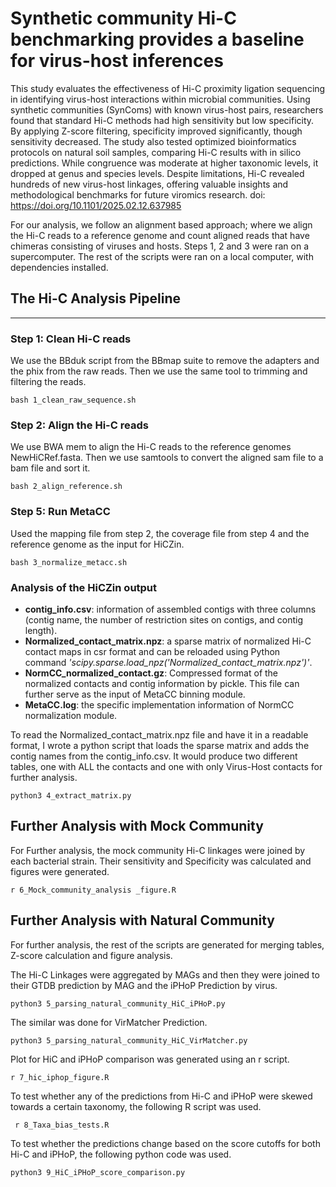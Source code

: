 # Synthetic community Hi-C benchmarking provides a baseline for virus-host inferences

This study evaluates the effectiveness of Hi-C proximity ligation sequencing in identifying virus-host interactions within microbial communities. Using synthetic communities (SynComs) with known virus-host pairs, researchers found that standard Hi-C methods had high sensitivity but low specificity. By applying Z-score filtering, specificity improved significantly, though sensitivity decreased. The study also tested optimized bioinformatics protocols on natural soil samples, comparing Hi-C results with in silico predictions. While congruence was moderate at higher taxonomic levels, it dropped at genus and species levels. Despite limitations, Hi-C revealed hundreds of new virus-host linkages, offering valuable insights and methodological benchmarks for future viromics research.
doi: https://doi.org/10.1101/2025.02.12.637985 

For our analysis, we follow an alignment based approach; where we align the Hi-C reads to a reference genome and count aligned reads that have chimeras consisting of viruses and hosts. Steps 1, 2 and 3 were ran on a supercomputer. The rest of the scripts were ran on a local computer, with dependencies installed.

## The Hi-C Analysis Pipeline
---

### Step 1: Clean Hi-C reads

We use the BBduk script from the BBmap suite to remove the adapters and the phix from the raw reads.
Then we use the same tool to trimming and filtering the reads.

``` bash 1_clean_raw_sequence.sh ```

### Step 2: Align the  Hi-C reads

We use BWA mem to align the Hi-C reads to the reference genomes NewHiCRef.fasta. Then we use samtools to convert the aligned sam file to a bam file and sort it. 

```bash 2_align_reference.sh ```

### Step 5: Run MetaCC

Used the mapping file from step 2, the coverage file from step 4 and the reference genome as the input for HiCZin.

```bash 3_normalize_metacc.sh ```

### Analysis of the HiCZin output

- **contig_info.csv**: information of assembled contigs with three columns (contig name, the number of restriction sites on contigs, and contig length).
- **Normalized_contact_matrix.npz**: a sparse matrix of normalized Hi-C contact maps in csr format and can be reloaded using Python command *'scipy.sparse.load_npz('Normalized_contact_matrix.npz')'*.
- **NormCC_normalized_contact.gz**: Compressed format of the normalized contacts and contig information by pickle. This file can further serve as the input of MetaCC binning module.
- **MetaCC.log**: the specific implementation information of NormCC normalization module.

To read the Normalized_contact_matrix.npz file and have it in  a readable format, I wrote a python script that loads the sparse matrix and adds the contig names from the contig_info.csv. It would produce two different tables, one with ALL the contacts and one with only Virus-Host contacts for further analysis. 

``` python3 4_extract_matrix.py ```

## Further Analysis with Mock Community

For Further analysis, the mock community Hi-C linkages were joined by each bacterial strain. Their sensitivity and Specificity was calculated and figures were generated.

``` r 6_Mock_community_analysis _figure.R ```


## Further Analysis with Natural Community

For further analysis, the rest of the scripts are generated for merging tables, Z-score calculation and figure analysis. 

The Hi-C Linkages were aggregated by MAGs and then they were joined to their GTDB prediction by MAG and the iPHoP Prediction by virus.

```python3 5_parsing_natural_community_HiC_iPHoP.py ```

The similar was done for VirMatcher Prediction.

```python3 5_parsing_natural_community_HiC_VirMatcher.py ```

Plot for HiC and iPHoP comparison was generated using an r script.

``` r 7_hic_iphop_figure.R ```

To test whether any of the predictions from Hi-C and iPHoP were skewed towards a certain taxonomy, the following R script was used.

``` r 8_Taxa_bias_tests.R```

To test whether the predictions change based on the score cutoffs for both Hi-C and iPHoP, the following python code was used.

```python3 9_HiC_iPHoP_score_comparison.py```
